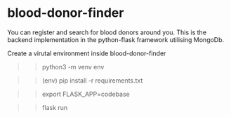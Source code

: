 # blood-donor-finder
You can register and search for blood donors around you.
This is the backend implementation in the python-flask framework utilising MongoDb.

Create a virutal environment inside blood-donor-finder
>> python3 -m venv env

>> (env) pip install -r requirements.txt

>> export FLASK_APP=codebase

>> flask run
